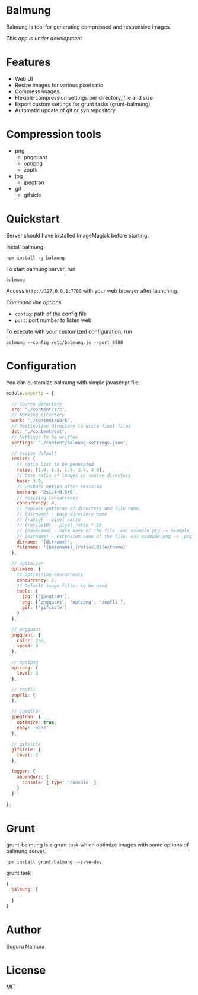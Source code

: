 
Balmung
==========

Balmung is tool for generating compressed and responsive images.

*This app is under development*

Features
==========

- Web UI
- Resize images for various pixel ratio
- Compress images
- Flexible compression settings per directory, file and size
- Export custom settings for grunt tasks (grunt-balmung)
- Automatic update of git or svn repository

Compression tools
==========

- png
  - pngquant
  - optipng
  - zopfli
- jpg
  - jpegtran
- gif
  - gifsicle

Quickstart
==========

Server should have installed ImageMagick before starting.

Install balmung

```
npm install -g balmung
```

To start balmung server, run

```
balmung
```

Access `http://127.0.0.1:7700` with your web browser after launching.

*Command line options*

* `config`: path of the config file
* `port`: port number to listen web

To execute with your customized configuration, run

```
balmung --config /etc/balmung.js --port 8080
```

Configuration
==========

You can customize balmung with simple javascript file.

```js
module.exports = {

  // Source directory
  src: './content/src',
  // Working directory
  work: './content/work',
  // Destination directory to write final files
  dst: './content/dst',
  // Settings to be written
  settings: './content/balmung-settings.json',

  // resize default
  resize: {
    // ratio list to be generated
    ratio: [1.0, 1.3, 1.5, 2.0, 3.0],
    // base ratio of images in source directory
    base: 3.0,
    // unsharp option after resizing
    unsharp: '2x1.4+0.5+0',
    // resizing concurrency
    concurrency: 4,
    // Replace patterns of directory and file name.
    // {dirname} - base directory name
    // {ratio} - pixel ratio
    // {ratiox10} - pixel ratio * 10
    // {basename} - base name of the file. ex) example.png -> example
    // {extname} - extension name of the file. ex) example.png -> .png
    dirname: '{dirname}',
    filename: '{basename}_{ratiox10}{extname}'
  },

  // optimizer
  optimize: {
    // optimizing concurrency
    concurrency: 2,
    // Default image filter to be used
    tools: {
      jpg: ['jpegtran'],
      png: ['pngquant', 'optipng', 'zopfli'],
      gif: ['gifsicle']
    }
  },

  // pngquant
  pngquant: {
    color: 256,
    speed: 3
  },

  // optipng
  optipng: {
    level: 3
  },

  // zopfli
  zopfli: {
  },

  // jpegtran
  jpegtran: {
    optimize: true,
    copy: 'none'
  },

  // gifsicle
  gifsicle: {
    level: 3
  },

  logger: {
    appenders: {
      console: { type: 'console' }
    }
  }
  
};
```

Grunt
==========

grunt-balmung is a grunt task which optimize images with same options of balmung server.

```
npm install grunt-balmung --save-dev
```

grunt task

```js
{
  balmung: {
    ..
  }
}

```

Author
==========
Suguru Namura

License
==========
MIT

